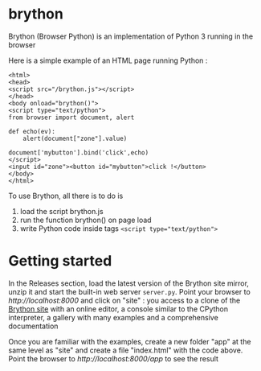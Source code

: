 brython
=======

Brython (Browser Python) is an implementation of Python 3 running in the browser

Here is a simple example of an HTML page running Python :

    <html>
    <head>
    <script src="/brython.js"></script>
    </head>
    <body onload="brython()">
    <script type="text/python">
    from browser import document, alert
    
    def echo(ev):
        alert(document["zone"].value)
    
    document['mybutton'].bind('click',echo)
    </script>
    <input id="zone"><button id="mybutton">click !</button>
    </body>
    </html>

To use Brython, all there is to do is 

1. load the script brython.js
2. run the function brython() on page load
3. write Python code inside tags `<script type="text/python">`

Getting started
===============
In the Releases section, load the latest version of the Brython site mirror, unzip it and start the built-in web server `server.py`. Point your browser to _http://localhost:8000_ and click on "site" : you access to a clone of the [Brython site](http://brython.info) with an online editor, a console similar to the CPython interpreter, a gallery with many examples and a comprehensive documentation

Once you are familiar with the examples, create a new folder "app" at the same level as "site" and create a file "index.html" with the code above. Point the browser to _http://localhost:8000/app_ to see the result

